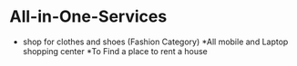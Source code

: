 # All-in-One-Services
*  shop for clothes and shoes (Fashion Category)   *All mobile and Laptop shopping center  *To Find a place to rent a house 
